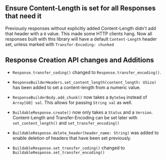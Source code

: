 ## Ensure Content-Length is set for all Responses that need it

Previously responses without explicitly added Content-Length didn't add that header with a `0` value. This made some HTTP clients hang.
Now all responses built with this library will have a default `Content-Length` header set, unless marked with `Transfer-Encoding: chunked`

## Response Creation API changes and Additions

- `Response.transfer_coding()` changed to `Response.transfer_encoding()`.

- `ResponseBuilderHeaders.set_content_length(content_length: USize)` has been added to set a content-length from a numeric value.
- `ResponseBuilderBody.add_chunk()` now takes a `ByteSeq` instead of `Array[U8] val`. This allows for passing `String val` as well.

- `BuildableResponse.create()` now only takes a `Status` and a `Version`. Content-Length and Transfer-Encoding can be set later with `set_content_length()` and `set_transfer_encoding()`
- `BuildableResponse.delete_header(header_name: String)` was added to enable deletion of headers that have been set previously.
- `BuildableResponse.set_transfer_coding()` changed to `BuildableResponse.set_transfer_encoding()`
